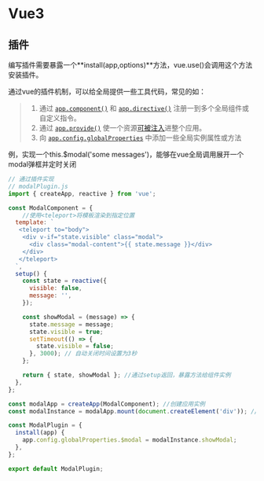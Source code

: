 # Vue3

## 插件

编写插件需要暴露一个**install(app,options)**方法，vue.use()会调用这个方法安装插件。

通过vue的插件机制，可以给全局提供一些工具代码，常见的如：

> 1. 通过 [`app.component()`](https://cn.vuejs.org/api/application.html#app-component) 和 [`app.directive()`](https://cn.vuejs.org/api/application.html#app-directive) 注册一到多个全局组件或自定义指令。
> 2. 通过 [`app.provide()`](https://cn.vuejs.org/api/application.html#app-provide) 使一个资源[可被注入](https://cn.vuejs.org/guide/components/provide-inject.html)进整个应用。
> 3. 向 [`app.config.globalProperties`](https://cn.vuejs.org/api/application.html#app-config-globalproperties) 中添加一些全局实例属性或方法



例，实现一个this.$modal('some messages')，能够在vue全局调用展开一个modal弹框并定时关闭

```js
// 通过插件实现
// modalPlugin.js
import { createApp, reactive } from 'vue';

const ModalComponent = {
    //使用<teleport>将模板渲染到指定位置
  template: `
   <teleport to="body">	
    <div v-if="state.visible" class="modal">
      <div class="modal-content">{{ state.message }}</div>
    </div>
   </teleport>
  `,
  setup() {
    const state = reactive({
      visible: false,
      message: '',
    });

    const showModal = (message) => {
      state.message = message;
      state.visible = true;
      setTimeout(() => {
        state.visible = false;
      }, 3000); // 自动关闭时间设置为3秒
    };

    return { state, showModal }; //通过setup返回，暴露方法给组件实例
  },
};

const modalApp = createApp(ModalComponent); //创建应用实例 
const modalInstance = modalApp.mount(document.createElement('div')); //挂载，返回组件实例

const ModalPlugin = {
  install(app) {
    app.config.globalProperties.$modal = modalInstance.showModal;
  },
};

export default ModalPlugin;
```

